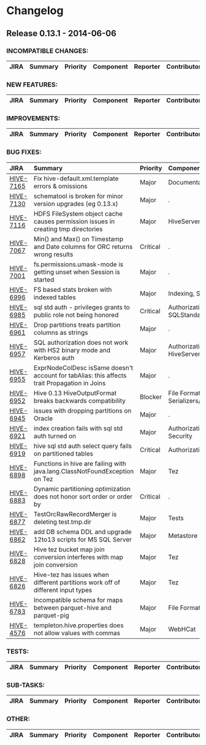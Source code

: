 
<!---
# Licensed to the Apache Software Foundation (ASF) under one
# or more contributor license agreements.  See the NOTICE file
# distributed with this work for additional information
# regarding copyright ownership.  The ASF licenses this file
# to you under the Apache License, Version 2.0 (the
# "License"); you may not use this file except in compliance
# with the License.  You may obtain a copy of the License at
#
#     http://www.apache.org/licenses/LICENSE-2.0
#
# Unless required by applicable law or agreed to in writing, software
# distributed under the License is distributed on an "AS IS" BASIS,
# WITHOUT WARRANTIES OR CONDITIONS OF ANY KIND, either express or implied.
# See the License for the specific language governing permissions and
# limitations under the License.
-->
# Changelog

## Release 0.13.1 - 2014-06-06

### INCOMPATIBLE CHANGES:

| JIRA | Summary | Priority | Component | Reporter | Contributor |
|:---- |:---- | :--- |:---- |:---- |:---- |


### NEW FEATURES:

| JIRA | Summary | Priority | Component | Reporter | Contributor |
|:---- |:---- | :--- |:---- |:---- |:---- |


### IMPROVEMENTS:

| JIRA | Summary | Priority | Component | Reporter | Contributor |
|:---- |:---- | :--- |:---- |:---- |:---- |


### BUG FIXES:

| JIRA | Summary | Priority | Component | Reporter | Contributor |
|:---- |:---- | :--- |:---- |:---- |:---- |
| [HIVE-7165](https://issues.apache.org/jira/browse/HIVE-7165) | Fix hive-default.xml.template errors & omissions |  Major | Documentation | Lefty Leverenz | Lefty Leverenz |
| [HIVE-7130](https://issues.apache.org/jira/browse/HIVE-7130) | schematool is broken for minor version upgrades (eg 0.13.x) |  Major | . | Thejas M Nair | Thejas M Nair |
| [HIVE-7116](https://issues.apache.org/jira/browse/HIVE-7116) | HDFS FileSystem object cache causes permission issues in creating tmp directories |  Major | HiveServer2, Tez | Vikram Dixit K | Vikram Dixit K |
| [HIVE-7067](https://issues.apache.org/jira/browse/HIVE-7067) | Min() and Max() on Timestamp and Date columns for ORC returns wrong results |  Critical | . | Prasanth Jayachandran | Prasanth Jayachandran |
| [HIVE-7001](https://issues.apache.org/jira/browse/HIVE-7001) | fs.permissions.umask-mode is getting unset when Session is started |  Major | . | Thejas M Nair | Thejas M Nair |
| [HIVE-6996](https://issues.apache.org/jira/browse/HIVE-6996) | FS based stats broken with indexed tables |  Major | Indexing, Statistics | Ashutosh Chauhan | Ashutosh Chauhan |
| [HIVE-6985](https://issues.apache.org/jira/browse/HIVE-6985) | sql std auth - privileges grants to public role not being honored |  Critical | Authorization, SQLStandardAuthorization | Thejas M Nair | Thejas M Nair |
| [HIVE-6961](https://issues.apache.org/jira/browse/HIVE-6961) | Drop partitions treats partition columns as strings |  Major | . | Sergey Shelukhin | Sergey Shelukhin |
| [HIVE-6957](https://issues.apache.org/jira/browse/HIVE-6957) | SQL authorization does not work with HS2 binary mode and Kerberos auth |  Major | Authorization, HiveServer2 | Thejas M Nair | Thejas M Nair |
| [HIVE-6955](https://issues.apache.org/jira/browse/HIVE-6955) | ExprNodeColDesc isSame doesn't account for tabAlias: this affects trait Propagation in Joins |  Major | . | Harish Butani | Harish Butani |
| [HIVE-6952](https://issues.apache.org/jira/browse/HIVE-6952) | Hive 0.13 HiveOutputFormat breaks backwards compatibility |  Blocker | File Formats, Serializers/Deserializers | Costin Leau | Ashutosh Chauhan |
| [HIVE-6945](https://issues.apache.org/jira/browse/HIVE-6945) | issues with dropping partitions on Oracle |  Major | . | Sergey Shelukhin | Sergey Shelukhin |
| [HIVE-6921](https://issues.apache.org/jira/browse/HIVE-6921) | index creation fails with sql std auth turned on |  Major | Authorization, Indexing, Security | Ashutosh Chauhan | Ashutosh Chauhan |
| [HIVE-6919](https://issues.apache.org/jira/browse/HIVE-6919) | hive sql std auth select query fails on partitioned tables |  Critical | Authorization | Thejas M Nair | Thejas M Nair |
| [HIVE-6898](https://issues.apache.org/jira/browse/HIVE-6898) | Functions in hive are failing with java.lang.ClassNotFoundException on Tez |  Major | Tez | Vikram Dixit K | Vikram Dixit K |
| [HIVE-6883](https://issues.apache.org/jira/browse/HIVE-6883) | Dynamic partitioning optimization does not honor sort order or order by |  Critical | . | Prasanth Jayachandran | Prasanth Jayachandran |
| [HIVE-6877](https://issues.apache.org/jira/browse/HIVE-6877) | TestOrcRawRecordMerger is deleting test.tmp.dir |  Major | Tests | Jason Dere | Jason Dere |
| [HIVE-6862](https://issues.apache.org/jira/browse/HIVE-6862) | add DB schema DDL and upgrade 12to13 scripts for MS SQL Server |  Major | Metastore | Eugene Koifman | Eugene Koifman |
| [HIVE-6828](https://issues.apache.org/jira/browse/HIVE-6828) | Hive tez bucket map join conversion interferes with map join conversion |  Major | Tez | Vikram Dixit K | Vikram Dixit K |
| [HIVE-6826](https://issues.apache.org/jira/browse/HIVE-6826) | Hive-tez has issues when different partitions work off of different input types |  Major | Tez | Vikram Dixit K | Vikram Dixit K |
| [HIVE-6783](https://issues.apache.org/jira/browse/HIVE-6783) | Incompatible schema for maps between parquet-hive and parquet-pig |  Major | File Formats | Tongjie Chen |  |
| [HIVE-4576](https://issues.apache.org/jira/browse/HIVE-4576) | templeton.hive.properties does not allow values with commas |  Major | WebHCat | Vitaliy Fuks | Eugene Koifman |


### TESTS:

| JIRA | Summary | Priority | Component | Reporter | Contributor |
|:---- |:---- | :--- |:---- |:---- |:---- |


### SUB-TASKS:

| JIRA | Summary | Priority | Component | Reporter | Contributor |
|:---- |:---- | :--- |:---- |:---- |:---- |


### OTHER:

| JIRA | Summary | Priority | Component | Reporter | Contributor |
|:---- |:---- | :--- |:---- |:---- |:---- |


